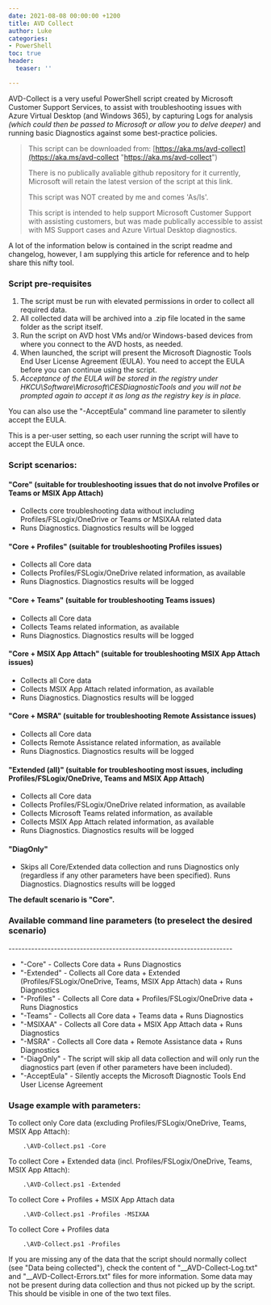 ```yaml
---
date: 2021-08-08 00:00:00 +1200
title: AVD Collect
author: Luke
categories:
- PowerShell
toc: true
header:
  teaser: ''

---
```

AVD-Collect is a very useful PowerShell script created by Microsoft Customer Support Services, to assist with troubleshooting issues with Azure Virtual Desktop (and Windows 365), by capturing Logs for analysis _(which could then be passed to Microsoft or allow you to delve deeper)_ and running basic Diagnostics against some best-practice policies.

> This script can be downloaded from: [https://aka.ms/avd-collect](https://aka.ms/avd-collect "https://aka.ms/avd-collect")
>
> There is no publically avaliable github repository for it currently, Microsoft will retain the latest version of the script at this link.
>
> This script was NOT created by me and comes 'As/Is'.
>
> This script is intended to help support Microsoft Customer Support with assisting customers, but was made publically accessible to assist with MS Support cases and Azure Virtual Desktop diagnostics.

A lot of the information below is contained in the script readme and changelog, however, I am supplying this article for reference and to help share this nifty tool. 

### Script pre-requisites

1. The script must be run with elevated permissions in order to collect all required data.
2. All collected data will be archived into a .zip file located in the same folder as the script itself.
3. Run the script on AVD host VMs and/or Windows-based devices from where you connect to the AVD hosts, as needed.
4. When launched, the script will present the Microsoft Diagnostic Tools End User License Agreement (EULA). You need to accept the EULA before you can continue using the script.
5. _Acceptance of the EULA will be stored in the registry under HKCU\\Software\\Microsoft\\CESDiagnosticTools and you will not be prompted again to accept it as long as the registry key is in place._

You can also use the "-AcceptEula" command line parameter to silently accept the EULA.

This is a per-user setting, so each user running the script will have to accept the EULA once.

### Script scenarios:

#### "Core" (suitable for troubleshooting issues that do not involve Profiles or Teams or MSIX App Attach)

* Collects core troubleshooting data without including Profiles/FSLogix/OneDrive or Teams or MSIXAA related data
* Runs Diagnostics. Diagnostics results will be logged

#### "Core + Profiles" (suitable for troubleshooting Profiles issues)

* Collects all Core data
* Collects Profiles/FSLogix/OneDrive related information, as available
* Runs Diagnostics. Diagnostics results will be logged

#### "Core + Teams" (suitable for troubleshooting Teams issues)

* Collects all Core data
* Collects Teams related information, as available
* Runs Diagnostics. Diagnostics results will be logged

#### "Core + MSIX App Attach" (suitable for troubleshooting MSIX App Attach issues)

* Collects all Core data
* Collects MSIX App Attach related information, as available
* Runs Diagnostics. Diagnostics results will be logged

#### "Core + MSRA" (suitable for troubleshooting Remote Assistance issues)

* Collects all Core data
* Collects Remote Assistance related information, as available
* Runs Diagnostics. Diagnostics results will be logged

#### "Extended (all)" (suitable for troubleshooting most issues, including Profiles/FSLogix/OneDrive, Teams and MSIX App Attach)

* Collects all Core data
* Collects Profiles/FSLogix/OneDrive related information, as available
* Collects Microsoft Teams related information, as available
* Collects MSIX App Attach related information, as available
* Runs Diagnostics. Diagnostics results will be logged

#### "DiagOnly"

* Skips all Core/Extended data collection and runs Diagnostics only (regardless if any other parameters have been specified). Runs Diagnostics. Diagnostics results will be logged

**The default scenario is "Core".​​​​​​​**

### Available command line parameters (to preselect the desired scenario)

\---------------------------------------------------------------------

* "-Core" - Collects Core data + Runs Diagnostics
* "-Extended" - Collects all Core data + Extended (Profiles/FSLogix/OneDrive, Teams, MSIX App Attach) data + Runs Diagnostics
* "-Profiles" - Collects all Core data + Profiles/FSLogix/OneDrive data + Runs Diagnostics
* "-Teams" - Collects all Core data + Teams data + Runs Diagnostics
* "-MSIXAA" - Collects all Core data + MSIX App Attach data + Runs Diagnostics
* "-MSRA" - Collects all Core data + Remote Assistance data + Runs Diagnostics
* "-DiagOnly" - The script will skip all data collection and will only run the diagnostics part (even if other parameters have been included).
* "-AcceptEula" - Silently accepts the Microsoft Diagnostic Tools End User License Agreement

### Usage example with parameters:

To collect only Core data (excluding Profiles/FSLogix/OneDrive, Teams, MSIX App Attach):

    	.\AVD-Collect.ps1 -Core

To collect Core + Extended data (incl. Profiles/FSLogix/OneDrive, Teams, MSIX App Attach):

    	.\AVD-Collect.ps1 -Extended

To collect Core + Profiles + MSIX App Attach data

    	.\AVD-Collect.ps1 -Profiles -MSIXAA

To collect Core + Profiles data

    	.\AVD-Collect.ps1 -Profiles

​​​​​​​If you are missing any of the data that the script should normally collect (see "Data being collected"), check the content of "__AVD-Collect-Log.txt" and "__AVD-Collect-Errors.txt" files for more information. Some data may not be present during data collection and thus not picked up by the script. This should be visible in one of the two text files.